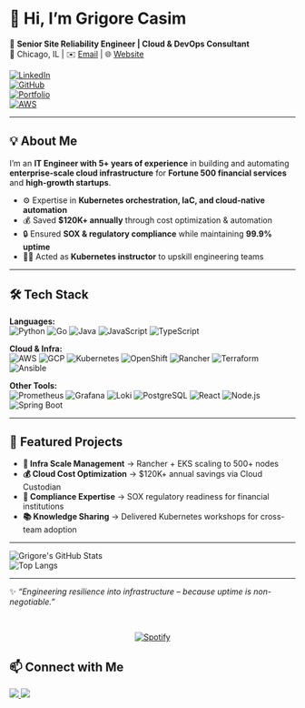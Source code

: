 # 👋 Hi, I’m Grigore Casim

🚀 **Senior Site Reliability Engineer | Cloud & DevOps Consultant**  
📍 Chicago, IL | ✉️ [Email](mailto:grigorecasim@gmail.com) | 🌐 [Website](https://gricascloud.com/)  

[![LinkedIn](https://img.shields.io/badge/LinkedIn-Profile-blue?logo=linkedin)](https://www.linkedin.com/in/grigore-casim-9205631bb/)  
[![GitHub](https://img.shields.io/badge/GitHub-Profile-black?logo=github)](https://gricas.github.io/)  
[![Portfolio](https://img.shields.io/badge/Website-Portfolio-green?logo=google-chrome)](https://www.gricascloud.com/)  
[![AWS](https://img.shields.io/badge/AWS-Solutions_Architect_Associate-ff9900?logo=amazon-aws)](https://www.credly.com/badges/5f9ebbaa-fdb5-457c-8d30-590a4cb74440/public_url)

---

## 💡 About Me

I’m an **IT Engineer with 5+ years of experience** in building and automating **enterprise-scale cloud infrastructure** for **Fortune 500 financial services** and **high-growth startups**.  

- ⚙️ Expertise in **Kubernetes orchestration, IaC, and cloud-native automation**  
- 💰 Saved **$120K+ annually** through cost optimization & automation  
- 🔒 Ensured **SOX & regulatory compliance** while maintaining **99.9% uptime**  
- 🧑‍🏫 Acted as **Kubernetes instructor** to upskill engineering teams  

---

## 🛠️ Tech Stack

**Languages:**  
![Python](https://img.shields.io/badge/Python-3776AB?logo=python&logoColor=white)
![Go](https://img.shields.io/badge/Go-00ADD8?logo=go&logoColor=white)
![Java](https://img.shields.io/badge/Java-007396?logo=java&logoColor=white)
![JavaScript](https://img.shields.io/badge/JavaScript-F7DF1E?logo=javascript&logoColor=black)
![TypeScript](https://img.shields.io/badge/TypeScript-3178C6?logo=typescript&logoColor=white)

**Cloud & Infra:**  
![AWS](https://img.shields.io/badge/AWS-FF9900?logo=amazon-aws&logoColor=white)
![GCP](https://img.shields.io/badge/GCP-4285F4?logo=google-cloud&logoColor=white)
![Kubernetes](https://img.shields.io/badge/Kubernetes-326ce5?logo=kubernetes&logoColor=white)
![OpenShift](https://img.shields.io/badge/OpenShift-EE0000?logo=redhatopenshift&logoColor=white)
![Rancher](https://img.shields.io/badge/Rancher-0075A8?logo=rancher&logoColor=white)
![Terraform](https://img.shields.io/badge/Terraform-7B42BC?logo=terraform&logoColor=white)
![Ansible](https://img.shields.io/badge/Ansible-EE0000?logo=ansible&logoColor=white)

**Other Tools:**  
![Prometheus](https://img.shields.io/badge/Prometheus-E6522C?logo=prometheus&logoColor=white)
![Grafana](https://img.shields.io/badge/Grafana-F46800?logo=grafana&logoColor=white)
![Loki](https://img.shields.io/badge/Loki-00B0D8?logo=grafana&logoColor=white)
![PostgreSQL](https://img.shields.io/badge/Postgres-336791?logo=postgresql&logoColor=white)
![React](https://img.shields.io/badge/React-61DAFB?logo=react&logoColor=black)
![Node.js](https://img.shields.io/badge/Node.js-339933?logo=node.js&logoColor=white)
![Spring Boot](https://img.shields.io/badge/Spring_Boot-6DB33F?logo=spring&logoColor=white)

---

## 🌟 Featured Projects

- **🚀 Infra Scale Management** → Rancher + EKS scaling to 500+ nodes  
- **💰 Cloud Cost Optimization** → $120K+ annual savings via Cloud Custodian  
- **🔐 Compliance Expertise** → SOX regulatory readiness for financial institutions  
- **📚 Knowledge Sharing** → Delivered Kubernetes workshops for cross-team adoption  

---

![Grigore's GitHub Stats](https://github-readme-stats-git-master-grigore-casims-projects.vercel.app/api?username=gricas&show_icons=true&theme=tokyonight)  
![Top Langs](https://github-readme-stats-git-master-grigore-casims-projects.vercel.app/api/top-langs/?username=gricas&layout=compact&theme=tokyonight)  

---

✨ _“Engineering resilience into infrastructure – because uptime is non-negotiable.”_  

&nbsp;<div align="center">
  [![Spotify](https://novatorem-grigore-casims-projects.vercel.app/api/spotify?background_color=0d1117&border_color=ffffff)](https://open.spotify.com/user/z88iz9gloxj4h59id2oxxt8uz)
</div>


## 📫 Connect with Me
<a href="https://www.linkedin.com/">
  <img src="https://img.shields.io/badge/LinkedIn-blue?logo=linkedin&logoColor=white" />
</a>
<a href="mailto:grigorecasim@gmail.com">
  <img src="https://img.shields.io/badge/Email-D14836?logo=gmail&logoColor=white" />
</a>
